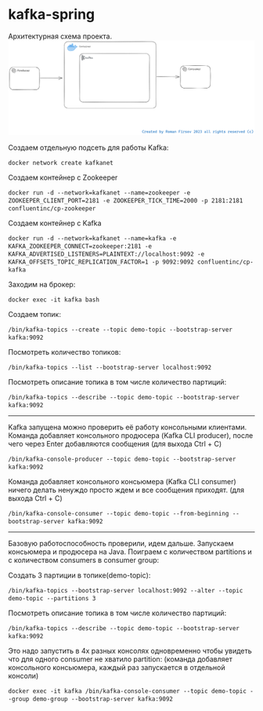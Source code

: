 # kafka-spring

Архитектурная схема проекта.
![alt text](https://github.com/firsovroman/Kafka-Demo-Clients-Java/blob/main/.doc/kafka.png)

Создаем отдельную подсеть для работы Kafka:

    docker network create kafkanet

Создаем контейнер с Zookeeper

    docker run -d --network=kafkanet --name=zookeeper -e ZOOKEEPER_CLIENT_PORT=2181 -e ZOOKEEPER_TICK_TIME=2000 -p 2181:2181 confluentinc/cp-zookeeper

Создаем контейнер с Kafka

    docker run -d --network=kafkanet --name=kafka -e KAFKA_ZOOKEEPER_CONNECT=zookeeper:2181 -e KAFKA_ADVERTISED_LISTENERS=PLAINTEXT://localhost:9092 -e KAFKA_OFFSETS_TOPIC_REPLICATION_FACTOR=1 -p 9092:9092 confluentinc/cp-kafka


Заходим на брокер:

    docker exec -it kafka bash



Создаем топик:

    /bin/kafka-topics --create --topic demo-topic --bootstrap-server kafka:9092

Посмотреть количество топиков:

    /bin/kafka-topics --list --bootstrap-server localhost:9092

Посмотреть описание топика в том числе количество партиций:

    /bin/kafka-topics --describe --topic demo-topic --bootstrap-server kafka:9092

----------------------------------------------------------------------------------------------------    
Kafka запущена можно проверить её работу консольными клиентами.
Команда добавляет консольного продюсера (Kafka CLI producer), после чего через Enter добавляются сообщения (для выхода Ctrl + C)

    /bin/kafka-console-producer --topic demo-topic --bootstrap-server kafka:9092
    
Команда добавляет консольного консьюмера (Kafka CLI consumer) ничего делать ненуждо просто ждем и все сообщения приходят. (для выхода Ctrl + C)

    /bin/kafka-console-consumer --topic demo-topic --from-beginning --bootstrap-server kafka:9092


----------------------------------------------------------------------------------------------------    

Базовую работоспособность проверили, идем дальше. Запускаем консьюмера и продюсера на Java. Поиграем с количеством partitions и с количеством consumers в consumer group:

Создать 3 партиции в топике(demo-topic):

    /bin/kafka-topics --bootstrap-server localhost:9092 --alter --topic demo-topic --partitions 3

Посмотреть описание топика в том числе количество партиций:

    /bin/kafka-topics --describe --topic demo-topic --bootstrap-server kafka:9092


Это надо запустить в 4х разных консолях одновременно чтобы увидеть что для одного consumer не хватило partition:
(команда добавляет консольного консьюмера, каждый раз запускается в отдельной консоли)

    docker exec -it kafka /bin/kafka-console-consumer --topic demo-topic --group demo-group --bootstrap-server kafka:9092
